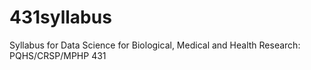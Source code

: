 # 431syllabus
Syllabus for Data Science for Biological, Medical and Health Research: PQHS/CRSP/MPHP 431
